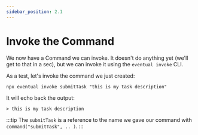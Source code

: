 ```yaml
---
sidebar_position: 2.1
---
```


# Invoke the Command

We now have a Command we can invoke. It doesn't do anything yet (we'll get to that in a sec), but we can invoke it using the `eventual invoke` CLI.

As a test, let's invoke the command we just created:

```
npx eventual invoke submitTask "this is my task description"
```

It will echo back the output:

```
> this is my task description
```

:::tip
The `submitTask` is a reference to the name we gave our command with `command("submitTask", .. )`.
:::
